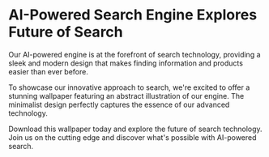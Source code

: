 <!--font:Inter-->

# AI-Powered Search Engine Explores Future of Search

Our AI-powered engine is at the forefront of search technology, providing a sleek and modern design that makes finding information and products easier than ever before.

To showcase our innovative approach to search, we're excited to offer a stunning wallpaper featuring an abstract illustration of our engine. The minimalist design perfectly captures the essence of our advanced technology.

Download this wallpaper today and explore the future of search technology. Join us on the cutting edge and discover what's possible with AI-powered search.

<!--

Write me markdown content of website with wallpaper:

"A wallpaper featuring an abstract illustration of an AI-powered search engine, with a minimalist and modern design."

The header of the page should not be copy of the text but rather a real content of the website which is using this wallpaper.


---


# Welcome to our AI-Powered Search Engine!

We are proud to introduce our cutting-edge search engine, powered by the latest advancements in artificial intelligence. Our minimalist and modern design makes it easy for you to find exactly what you're looking for, whether it's information on a specific topic or products to purchase.

And what better way to showcase our advanced technology than with this stunning wallpaper? Featuring an abstract illustration of our AI-powered search engine, this wallpaper is sure to impress anyone who sees it. Download it now and show off your love for innovation and design!


---


Heading is too long, rewrite whole content.


---


# Discover the Future of Search with Our AI-Powered Engine

Experience the next generation of search technology with our AI-powered engine. Our sleek and modern design offers a user-friendly experience that makes finding information and products easier than ever before.

To showcase our advanced technology, we're excited to offer a stunning wallpaper featuring an abstract illustration of our search engine. The minimalist design perfectly captures the essence of our innovative approach to search.

Download this wallpaper today and show your support for the future of search technology. Join us on the cutting edge and discover what's possible with AI-powered search.


---


Heading is too long, rewrite whole content.


---


# Embrace the Future of Search with Our AI-Powered Engine

Our AI-powered engine represents the future of search technology. With its sleek and modern design, our engine provides a user-friendly experience that makes finding information and products easier than ever before.

To showcase our innovative approach to search, we're proud to offer a stunning wallpaper featuring an abstract illustration of our engine. The minimalist design perfectly captures the essence of our advanced technology.

Download this wallpaper today and join us on the cutting edge of search technology. Embrace the future and discover what's possible with AI-powered search.


---


Heading is too long, rewrite whole content.


---


# Explore the Future of Search with Our AI-Powered Engine

Our AI-powered engine is at the forefront of search technology, providing a sleek and modern design that makes finding information and products easier than ever before.

To showcase our innovative approach to search, we're excited to offer a stunning wallpaper featuring an abstract illustration of our engine. The minimalist design perfectly captures the essence of our advanced technology.

Download this wallpaper today and explore the future of search technology. Join us on the cutting edge and discover what's possible with AI-powered search.


---


Write me a Google font which is best fitting for the website.

Pick from the list:
- Exo 2
- Futura
- Orbitron
- IBM Plex Sans
- Barlow Condensed
- Inter
- Montserrat
- Poppins
- Open Sans
- Dancing Script
- Alegreya
- Raleway
- Roboto
- Lobster
- Playfair Display
- Lato
- Great Vibes


Write just the font name nothing else.


---


Write me a Google font which is best fitting for the website.

Pick from the list:
- Exo 2
- Futura
- Orbitron
- IBM Plex Sans
- Barlow Condensed
- Inter
- Montserrat
- Poppins
- Open Sans
- Dancing Script
- Alegreya
- Raleway
- Roboto
- Lobster
- Playfair Display
- Lato
- Great Vibes


Write just the font name nothing else.


---


Inter

-->
